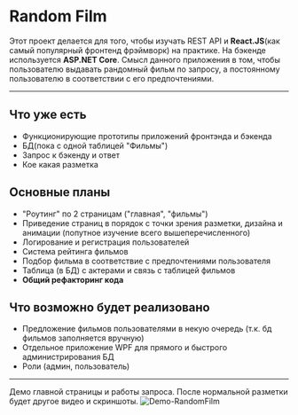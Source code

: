 # Random Film
Этот проект делается для того, чтобы изучать REST API и **React.JS**(как самый популярный фронтенд фрэймворк) на практике. На бэкенде используется **ASP.NET Core**. 
Смысл данного приложения в том, чтобы пользователю выдавать рандомный фильм по запросу, а постоянному пользователю в соответствии с его предпочтениями.

____
## Что уже есть
  - Функционирующие прототипы приложений фронтэнда и бэкенда
  - БД(пока с одной таблицей "Фильмы")
  - Запрос к бэкенду и ответ
  - Кое какая разметка
  
## Основные планы
  - "Роутинг" по 2 страницам ("главная", "фильмы")
  - Приведение страниц в порядок с точки зрения разметки, дизайна и анимации (попутное изучение всего вышеперечисленного)
  - Логирование и регистрация пользователей
  - Система рейтинга фильмов
  - Подбор фильма в соответствие с предпочтениями пользователя
  - Таблица (в БД) с актерами и связь с таблицей фильмов
  - **Общий рефакторинг кода**
  
## Что возможно будет реализовано
  - Предложение фильмов пользователями в некую очередь (т.к. бд фильмов заполняется вручную)
  - Отдельное приложение WPF для прямого и быстрого администрирования БД
  - Роли (админ, пользователь)
____
Демо главной страницы и работы запроса. После нормальной разметки будет другое видео и скриншоты.
![Demo-RandomFilm](https://j.gifs.com/YWrjjO.gif)
